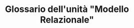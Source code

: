 ---
title: Glossario dell'unità "Modello Relazionale"
running_title: Glossario
type: lecture
summary: "I concetti dell'unità sono qui raccolti in forma di glossario"
weight: 990
---